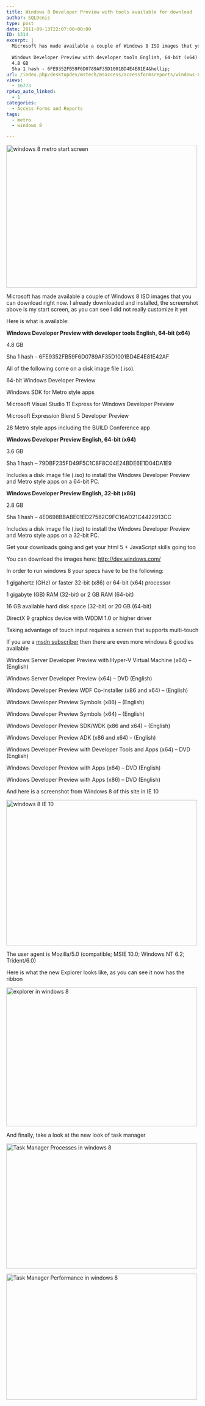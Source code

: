 ```yaml
---
title: Windows 8 Developer Preview with tools available for download
author: SQLDenis
type: post
date: 2011-09-13T22:07:00+00:00
ID: 1314
excerpt: |
  Microsoft has made available a couple of Windows 8 ISO images that you can download right now. Here is what is available:
  
  Windows Developer Preview with developer tools English, 64-bit (x64)
  4.8 GB
  Sha 1 hash - 6FE9352FB59F6D0789AF35D1001BD4E4E81E4&hellip;
url: /index.php/desktopdev/mstech/msaccess/accessformsreports/windows-8-developer-preview-with/
views:
  - 16773
rp4wp_auto_linked:
  - 1
categories:
  - Access Forms and Reports
tags:
  - metro
  - windows 8

---
```

[<img src="http://farm7.static.flickr.com/6188/6145467215_0efbb953d9.jpg" width="500" height="374" alt="windows 8 metro start screen" />][1]

Microsoft has made available a couple of Windows 8 ISO images that you can download right now. I already downloaded and installed, the screenshot above is my start screen, as you can see I did not really customize it yet

Here is what is available:

**Windows Developer Preview with developer tools English, 64-bit (x64)**
  
4.8 GB
  
Sha 1 hash &#8211; 6FE9352FB59F6D0789AF35D1001BD4E4E81E42AF
  
All of the following come on a disk image file (.iso).
  
64-bit Windows Developer Preview
  
Windows SDK for Metro style apps
  
Microsoft Visual Studio 11 Express for Windows Developer Preview
  
Microsoft Expression Blend 5 Developer Preview
  
28 Metro style apps including the BUILD Conference app

**Windows Developer Preview English, 64-bit (x64)**
  
3.6 GB
  
Sha 1 hash – 79DBF235FD49F5C1C8F8C04E24BDE6E1D04DA1E9
  
Includes a disk image file (.iso) to install the Windows Developer Preview and Metro style apps on a 64-bit PC.

**Windows Developer Preview English, 32-bit (x86)**
  
2.8 GB
  
Sha 1 hash &#8211; 4E0698BBABE01ED27582C9FC16AD21C4422913CC
  
Includes a disk image file (.iso) to install the Windows Developer Preview and Metro style apps on a 32-bit PC.

Get your downloads going and get your html 5 + JavaScript skills going too

You can download the images here: http://dev.windows.com/

In order to run windows 8 your specs have to be the following:

1 gigahertz (GHz) or faster 32-bit (x86) or 64-bit (x64) processor
  
1 gigabyte (GB) RAM (32-bit) or 2 GB RAM (64-bit)
  
16 GB available hard disk space (32-bit) or 20 GB (64-bit)
  
DirectX 9 graphics device with WDDM 1.0 or higher driver
  
Taking advantage of touch input requires a screen that supports multi-touch

If you are a [msdn subscriber][2] then there are even more windows 8 goodies available

Windows Server Developer Preview with Hyper-V Virtual Machine (x64) &#8211; (English)
  
Windows Server Developer Preview (x64) &#8211; DVD (English)
  
Windows Developer Preview WDF Co-Installer (x86 and x64) &#8211; (English)
  
Windows Developer Preview Symbols (x86) &#8211; (English)
  
Windows Developer Preview Symbols (x64) &#8211; (English)
  
Windows Developer Preview SDK/WDK (x86 and x64) &#8211; (English)
  
Windows Developer Preview ADK (x86 and x64) &#8211; (English)
  
Windows Developer Preview with Developer Tools and Apps (x64) &#8211; DVD (English)
  
Windows Developer Preview with Apps (x64) &#8211; DVD (English)
  
Windows Developer Preview with Apps (x86) &#8211; DVD (English)

And here is a screenshot from Windows 8 of this site in IE 10

[<img src="http://farm7.static.flickr.com/6177/6145467139_a3958358b2.jpg" width="500" height="381" alt="windows 8 IE 10" />][3]

The user agent is Mozilla/5.0 (compatible; MSIE 10.0; Windows NT 6.2; Trident/6.0)

Here is what the new Explorer looks like, as you can see it now has the ribbon
  
[<img src="http://farm7.static.flickr.com/6089/6145516075_0b45919052.jpg" width="500" height="364" alt="explorer in windows 8" />][4]

And finally, take a look at the new look of task manager

[<img src="http://farm7.static.flickr.com/6063/6145516019_dac9074a28.jpg" width="500" height="327" alt="Task Manager Processes in windows 8" />][5]

[<img src="http://farm7.static.flickr.com/6079/6146065966_959c603fcf.jpg" width="500" height="330" alt="Task Manager Performance in windows 8" />][6]

 [1]: http://www.flickr.com/photos/denisgobo/6145467215/ "windows 8 metro start screen by Denis Gobo, on Flickr"
 [2]: http://msdn.microsoft.com/en-us/subscriptions/default.aspx
 [3]: http://www.flickr.com/photos/denisgobo/6145467139/ "windows 8 IE 10 by Denis Gobo, on Flickr"
 [4]: http://www.flickr.com/photos/denisgobo/6145516075/ "explorer in windows 8 by Denis Gobo, on Flickr"
 [5]: http://www.flickr.com/photos/denisgobo/6145516019/ "Task Manager Processes in windows 8 by Denis Gobo, on Flickr"
 [6]: http://www.flickr.com/photos/denisgobo/6146065966/ "Task Manager Performance in windows 8 by Denis Gobo, on Flickr"